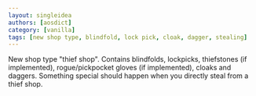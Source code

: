 ```yaml
---
layout: singleidea
authors: [aosdict]
category: [vanilla]
tags: [new shop type, blindfold, lock pick, cloak, dagger, stealing]
---
```

New shop type "thief shop". Contains blindfolds, lockpicks, thiefstones (if implemented), rogue/pickpocket gloves (if implemented), cloaks and daggers. Something special should happen when you directly steal from a thief shop.
